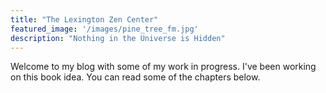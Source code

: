 ```yaml
---
title: "The Lexington Zen Center"
featured_image: '/images/pine_tree_fm.jpg'
description: "Nothing in the Universe is Hidden"
---
```

Welcome to my blog with some of my work in progress. I've been working on this book idea. You can read some of the chapters below.
